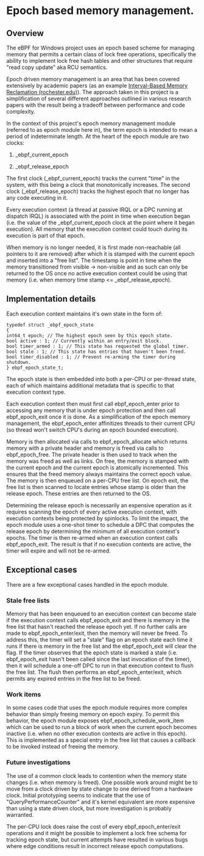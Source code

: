 # Epoch based memory management.

## Overview

The eBPF for Windows project uses an epoch based scheme for managing
memory that permits a certain class of lock free operations,
specifically the ability to implement lock free hash tables and other
structures that require "read copy update" aka RCU semantics.

Epoch driven memory management is an area that has been covered extensively by
academic papers (as an example [Interval-Based Memory Reclamation
(rochester.edu)](https://www.cs.rochester.edu/~scott/papers/2018_PPoPP_IBR.pdf)).
The approach taken in this project is a simplification of several
different approaches outlined in various research papers with the result
being a tradeoff between performance and code complexity.

In the context of this project's epoch memory management module
(referred to as epoch module here in), the term epoch is intended to
mean a period of indeterminate length. At the heart of the epoch module
are two clocks:

1)  _ebpf_current_epoch

2)  _ebpf_release_epoch

The first clock (_ebpf_current_epoch) tracks the current "time" in the
system, with this being a clock that monotonically increases. The second clock
(_ebpf_release_epoch) tracks the highest epoch that no longer has any
code executing in it.

Every execution context (a thread at passive IRQL or a DPC running at
dispatch IRQL) is associated with the point in time when execution began
(i.e. the value of the _ebpf_current_epoch clock at the point where it
began execution). All memory that the execution context could touch
during its execution is part of that epoch.

When memory is no longer needed, it is first made non-reachable (all
pointers to it are removed) after which it is stamped with the current
epoch and inserted into a "free list". The timestamp is point in time
when the memory transitioned from visible -> non-visible and as such
can only be returned to the OS once no active execution context could be
using that memory (i.e. when memory time stamp <=
_ebpf_release_epoch).

## Implementation details

Each execution context maintains it's own state in the form of:

```
typedef struct _ebpf_epoch_state
{
int64_t epoch; // The highest epoch seen by this epoch state.
bool active : 1; // Currently within an entry/exit block.
bool timer_armed : 1; // This state has requested the global timer.
bool stale : 1; // This state has entries that haven't been freed.
bool timer_disabled : 1; // Prevent re-arming the timer during shutdown.
} ebpf_epoch_state_t;
```

The epoch state is then embedded into both a per-CPU or per-thread
state, each of which maintains additional metadata that is specific to
that execution context type.

Each execution context then must first call ebpf_epoch_enter prior to
accessing any memory that is under epoch protection and then call
ebpf_epoch_exit once it is done. As a simplification of the epoch memory
management, the ebpf_epoch_enter affinitizes threads to their current
CPU (so thread won't switch CPU's during an epoch bounded execution).

Memory is then allocated via calls to ebpf_epoch_allocate which returns
memory with a private header and memory is freed via calls to
ebpf_epoch_free. The private header is then used to track when the
memory was freed as well as links. On free, the memory is stamped with
the current epoch and the current epoch is atomically incremented. This
ensures that the freed memory always maintains the correct epoch value.
The memory is then enqueued on a per-CPU free list. On epoch exit, the
free list is then scanned to locate entries whose stamp is older than
the release epoch. These entries are then returned to the OS.

Determining the release epoch is necessarily an expensive operation as
it requires scanning the epoch of every active execution context, with
execution contexts being protected by spinlocks. To limit the impact,
the epoch module uses a one-shot timer to schedule a DPC that computes
the release epoch by determining the minimum of all execution context's
epochs. The timer is then re-armed when an execution context calls
ebpf_epoch_exit. The result is that if no execution contexts are active,
the timer will expire and will not be re-armed.

## Exceptional cases

There are a few exceptional cases handled in the epoch module.

### Stale free lists

Memory that has been enqueued to an execution context can become stale
if the execution context calls ebpf_epoch_exit and there is memory in
the free list that hasn't reached the release epoch yet. If no further
calls are made to ebpf_epoch_enter/exit, then the memory will never be
freed. To address this, the timer will set a "stale" flag on an epoch
state each time it runs if there is memory in the free list and the
ebpf_epoch_exit will clear the flag. If the timer observes that the
epoch state is marked a stale (i.e. ebpf_epoch_exit hasn't been called
since the last invocation of the timer), then it will schedule a one-off
DPC to run in that execution context to flush the free list. The flush
then performs an ebpf_epoch_enter/exit, which permits any expired
entries in the free list to be freed.

### Work items

In some cases code that uses the epoch module requires more complex
behavior than simply freeing memory on epoch expiry. To permit this
behavior, the epoch module exposes ebpf_epoch_schedule_work_item which
can be used to run a block of work when the current epoch becomes
inactive (i.e. when no other execution contexts are active in this
epoch). This is implemented as a special entry in the free list that
causes a callback to be invoked instead of freeing the memory.

### Future investigations
The use of a common clock leads to contention when the memory state changes
(i.e. when memory is freed). One possible work around might be to move from a
clock driven by state change to one derived from a hardware clock. Initial
prototyping seems to indicate that the use of "QueryPerformanceCounter" and it's
kernel equivalent are more expensive than using a state driven clock, but more
investigation is probably warranted.

The per-CPU lock does raise the cost of every ebpf_epoch_enter/exit operations
and it might be possible to implement a lock free schema for tracking epoch
state, but current attempts have resulted in various bugs where edge conditions
result in incorrect release epoch computations.